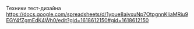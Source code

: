 Техники тест-дизайна
https://docs.google.com/spreadsheets/d/1ypue8aivxuNp7OtpgnnKliaMRiu9EGY4fZgmEdK4Wh0/edit?gid=1618612150#gid=1618612150
